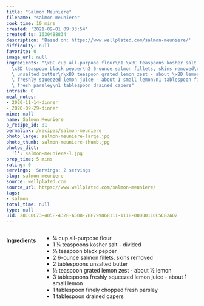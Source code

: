 ```yaml
---
title: "Salmon Meuniere"
filename: "salmon-meuniere"
cook_time: 10 mins
created: '2021-09-01 09:33:54'
created_ts: 1630488834
description: 'Based on: https://www.wellplated.com/salmon-meuniere/'
difficulty: null
favorite: 0
image_url: null
ingredients: "\xBC cup all-purpose flour\n1 \xBC teaspoons kosher salt - divided\n\
  \xBD teaspoon black pepper\n2 6-ounce salmon fillets, skins removed\n2 tablespoons\
  \ unsalted butter\n\xBD teaspoon grated lemon zest - about \xBD lemon\n3 tablespoons\
  \ freshly squeezed lemon juice - about 1 small lemon\n1 tablespoon finely chopped\
  \ fresh parsley\n1 tablespoon drained capers"
intrash: 0
meal_notes:
- 2020-11-14-dinner
- 2020-09-29-dinner
mine: null
name: Salmon Meuniere
p_recipe_id: 81
permalink: /recipes/salmon-meuniere
photo_large: salmon-meuniere-large.jpg
photo_thumb: salmon-meuniere-thumb.jpg
photos_dict:
  '1': salmon-meuniere-1.jpg
prep_time: 5 mins
rating: 0
servings: 'Servings: 2 servings'
slug: salmon-meuniere
source: wellplated.com
source_url: https://www.wellplated.com/salmon-meuniere/
tags:
- salmon
total_time: null
type: null
uid: 281C0C73-405E-432E-A50B-7BF799868111-1118-00000110C5CB2AD2
---
```

<div class="columns large-7 small-12" id="writeup">	</div><!-- #writeup -->
</div><!-- #row-one -->
<div class="row" id="row-two">	<div class="columns large-4 small-12" id="ingredients"><h4>Ingredients</h4><div class="box box-ingredients content"><ul>
<li>¼ cup all-purpose flour</li>
<li>1 ¼ teaspoons kosher salt - divided</li>
<li>½ teaspoon black pepper</li>
<li>2 6-ounce salmon fillets, skins removed</li>
<li>2 tablespoons unsalted butter</li>
<li>½ teaspoon grated lemon zest - about ½ lemon</li>
<li>3 tablespoons freshly squeezed lemon juice - about 1 small lemon</li>
<li>1 tablespoon finely chopped fresh parsley</li>
<li>1 tablespoon drained capers</li>
</ul>
</div>	</div>	<div class="columns large-6 small-12" id="directions">	</div>